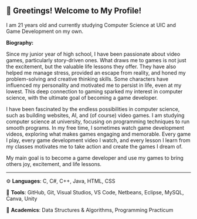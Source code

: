 ## 👋 Greetings! Welcome to My Profile!
I am 21 years old and currently studying Computer Science at UIC and Game Development on my own. 

**Biography:**

Since my junior year of high school, I have been passionate about video games, particularly story-driven ones. What draws me to games is not just the excitement, but the valuable life lessons they offer. They have also helped me manage stress, provided an escape from reality, and honed my problem-solving and creative thinking skills. Some characters have influenced my personality and motivated me to persist in life, even at my lowest. This deep connection to gaming sparked my interest in computer science, with the ultimate goal of becoming a game developer.

I have been fascinated by the endless possibilities in computer science, such as building websites, AI, and (of course) video games. I am studying computer science at university, focusing on programming techniques to run smooth programs. In my free time, I sometimes watch game development videos, exploring what makes games engaging and memorable. Every game I play, every game development video I watch, and every lesson I learn from my classes motivates me to take action and create the games I dream of.

My main goal is to become a game developer and use my games to bring others joy, excitement, and life lessons.

-----------------------------------------------------------------------------------------------------------------------------------------------------------------------------------------------------------------------
⚙️ **Languages**: C, C#, C++, Java, HTML, CSS

🧰 **Tools**: GitHub, Git, Visual Studios, VS Code, Netbeans, Eclipse, MySQL, Canva, Unity

📘 **Academics**: Data Structures & Algorithms, Programming Practicum
